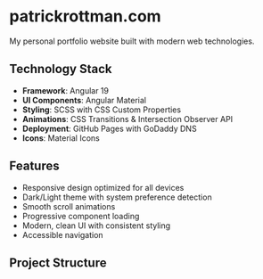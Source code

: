 # patrickrottman.com

My personal portfolio website built with modern web technologies.

## Technology Stack

- **Framework**: Angular 19
- **UI Components**: Angular Material
- **Styling**: SCSS with CSS Custom Properties
- **Animations**: CSS Transitions & Intersection Observer API
- **Deployment**: GitHub Pages with GoDaddy DNS
- **Icons**: Material Icons

## Features

- Responsive design optimized for all devices
- Dark/Light theme with system preference detection
- Smooth scroll animations
- Progressive component loading
- Modern, clean UI with consistent styling
- Accessible navigation

## Project Structure